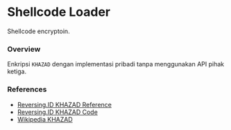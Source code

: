 # Shellcode Loader

Shellcode encryptoin.

### Overview

Enkripsi `KHAZAD` dengan implementasi pribadi tanpa menggunakan API pihak ketiga.

### References

- [Reversing.ID KHAZAD Reference](https://github.com/ReversingID/Crypto-Reference/tree/master/References/Modern/Block-Cipher/KHAZAD)
- [Reversing.ID KHAZAD Code](https://github.com/ReversingID/Crypto-Reference/blob/master/Codes/Cipher/Block/KHAZAD/code.c)
- [Wikipedia KHAZAD](https://en.wikipedia.org/wiki/KHAZAD)